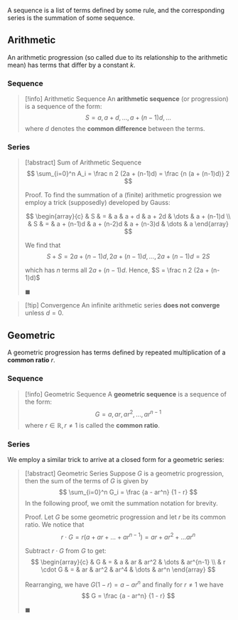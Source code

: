 A sequence is a list of terms defined by some rule, and the corresponding series is the summation of some sequence.

## Arithmetic

An arithmetic progression (so called due to its relationship to the arithmetic mean) has terms that differ by a constant $k$.

### Sequence

> [!info] Arithmetic Sequence
> An **arithmetic sequence** (or progression) is a sequence of the form:
> $$
> S = a, a + d, \dots, a + (n-1)d, \dots
> $$
> where $d$ denotes the **common difference**  between the terms.

### Series

> [!abstract] Sum of Arithmetic Sequence
> $$
> \sum_{i=0}^n A_i = \frac n 2 (2a + (n-1)d) = \frac {n (a + (n-1)d)} 2
> $$
>
> Proof.
> To find the summation of a (finite) arithmetic progression we employ a trick (supposedly) developed by Gauss:
>
> $$
> \begin{array}{c}
> & S & = & a & a + d & a + 2d & \dots & a + (n-1)d \\
> & S & = & a + (n-1)d & a + (n-2)d & a + (n-3)d & \dots & a
> \end{array}
> $$
>
> We find that
> $$
> S + S = 2a + (n-1)d, 2a + (n-1)d, \dots, 2a + (n-1)d = 2S
> $$
>
> which has $n$ terms all $2a + (n-1)d$. Hence, $S = \frac n 2 (2a + (n-1)d)$
>
> $\blacksquare$

> [!tip] Convergence
> An infinite arithmetic series **does not converge** unless $d = 0$.

## Geometric

A geometric progression has terms defined by repeated multiplication of a **common ratio** $r$.

### Sequence

> [!info] Geometric Sequence
> A **geometric sequence** is a sequence of the form:
> $$
> G = a, ar, ar^2, \dots, ar^{n-1}
> $$
> where $r \in \mathbb{R}, r \neq 1$ is called the **common ratio**.

### Series

We employ a similar trick to arrive at a closed form for a geometric series:

> [!abstract] Geometric Series
> Suppose $G$ is a geometric progression, then the sum of the terms of $G$ is given by
> $$
> \sum_{i=0}^n G_i = \frac {a - ar^n} {1 - r}
> $$
> In the following proof, we omit the summation notation for brevity.
>
> Proof.
> Let $G$ be some geometric progression and let $r$ be its common ratio. We notice that
> $$
> r \cdot G = r(a + ar + \dots + ar^{n-1}) = ar + ar^2 + \dots ar^n
> $$
>
> Subtract $r \cdot G$ from $G$ to get:
> $$
> \begin{array}{c}
> & G & = & a & ar & ar^2 & \dots & ar^{n-1} \\
> & r \cdot G & = & ar & ar^2 & ar^4 & \dots & ar^n
> \end{array}
> $$
>
> Rearranging, we have $G(1-r) = a - ar^n$ and finally for $r \neq 1$ we have
> $$
> G = \frac {a - ar^n} {1 - r}
> $$
>
> $\blacksquare$